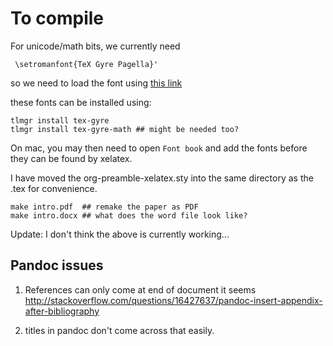 # To compile

For unicode/math bits, we currently need

     \setromanfont{TeX Gyre Pagella}'

so we need to load the font using [this link](https://groups.google.com/forum/?fromgroups#!topic/pandoc-discuss/urzu6dQU_R4)

these fonts can be installed using:

    tlmgr install tex-gyre
    tlmgr install tex-gyre-math ## might be needed too?

On mac, you may then need to open `Font book` and add the fonts before
they can be found by xelatex.

I have moved the org-preamble-xelatex.sty into the same directory as
the .tex for convenience.

    make intro.pdf  ## remake the paper as PDF
    make intro.docx ## what does the word file look like?

Update: I don't think the above is currently working...



## Pandoc issues


1. References can only come at end of document it seems
http://stackoverflow.com/questions/16427637/pandoc-insert-appendix-after-bibliography

2. titles in pandoc don't come across that easily.
